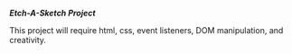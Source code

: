 ***Etch-A-Sketch Project***

This project will require html, css, event listeners, DOM manipulation, and creativity.
